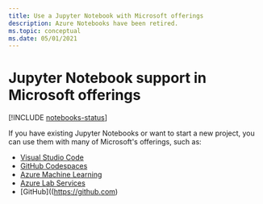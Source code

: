 ```yaml
---
title: Use a Jupyter Notebook with Microsoft offerings
description: Azure Notebooks have been retired. 
ms.topic: conceptual
ms.date: 05/01/2021
---
```


# Jupyter Notebook support in Microsoft offerings

[!INCLUDE [notebooks-status](../../includes/notebooks-status.md)]

If you have existing Jupyter Notebooks or want to start a new project, you can use them with many of Microsoft's offerings, such as:
- [Visual Studio Code](https://code.visualstudio.com/docs/python/jupyter-support)
- [GitHub Codespaces](https://docs.github.com/en/codespaces/getting-started-with-codespaces/getting-started-with-your-python-project-in-codespaces)
- [Azure Machine Learning](../machine-learning/how-to-run-jupyter-notebooks.md)
- [Azure Lab Services](../lab-services/class-type-jupyter-notebook.md)
- [GitHub]((https://github.com)
